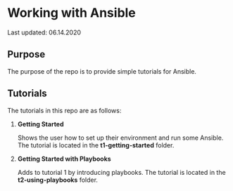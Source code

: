 # Working with Ansible

Last updated: 06.14.2020

## Purpose

The purpose of the repo is to provide simple tutorials for Ansible.

## Tutorials

The tutorials in this repo are as follows:

1. **Getting Started**

    Shows the user how to set up their environment
    and run some Ansible.  The tutorial is located in the
    **t1-getting-started** folder.

2. **Getting Started with Playbooks**

    Adds to tutorial 1 by introducing playbooks.
    The tutorial is located in the **t2-using-playbooks** folder.